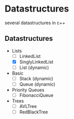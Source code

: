 # Datastructures
several datastructures in c++

## Datastructures
- Lists
    - [ ] LinkedList
    - [x] SinglyLinkedList
    - [ ] List (dynamic)
- Basic
    - [ ] Stack (dynamic)
    - [ ] Queue (dynamic)
- Priority Queues
    - [ ] FibonacciQueue
- Trees
    - [ ] AVLTree
    - [ ] RedBlackTree
